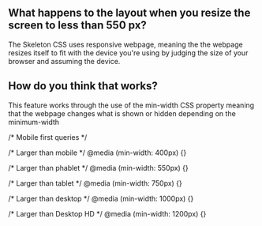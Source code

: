 ## What happens to the layout when you resize the screen to less than 550 px?
The Skeleton CSS uses responsive webpage, meaning the the webpage resizes itself to fit with the device you're using by judging the size of your browser and assuming the device.

## How do you think that works?

This feature works through the use of the min-width CSS property meaning that the webpage changes what is shown or hidden depending on the minimum-width

/* Mobile first queries */

/* Larger than mobile */
@media (min-width: 400px) {}

/* Larger than phablet */
@media (min-width: 550px) {}

/* Larger than tablet */
@media (min-width: 750px) {}

/* Larger than desktop */
@media (min-width: 1000px) {}

/* Larger than Desktop HD */
@media (min-width: 1200px) {}
